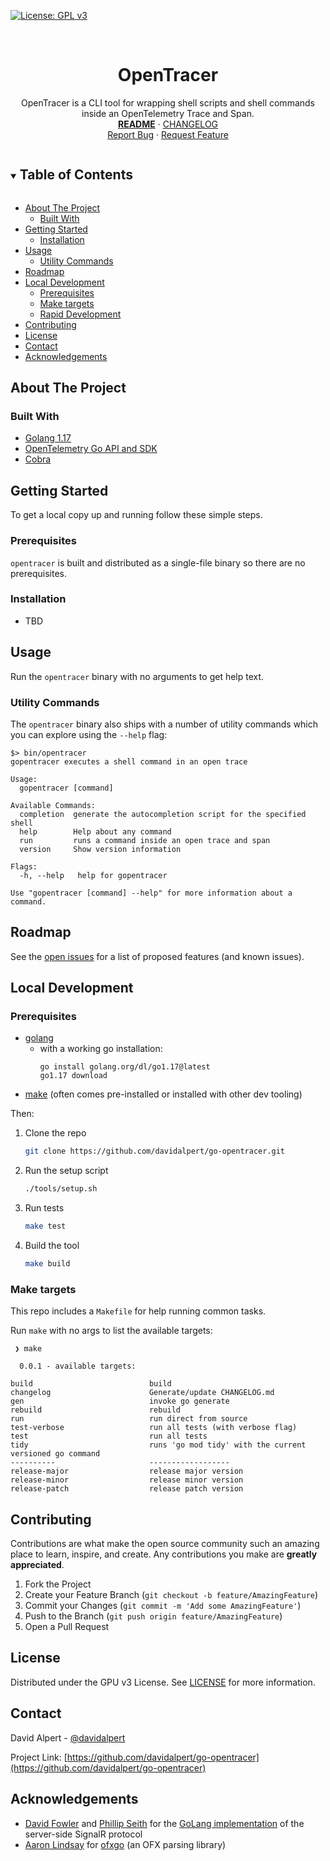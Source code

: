 <!-- PROJECT SHIELDS -->
<!--
*** https://www.markdownguide.org/basic-syntax/#reference-style-links
-->
[![License: GPL v3][license-shield]][license-url]
<!-- [![Issues][issues-shield]][issues-url] -->
<!-- [![Forks][forks-shield]][forks-url] -->
<!-- ![GitHub Contributors][contributors-shield] -->
<!-- ![GitHub Contributors Image][contributors-image-url] -->

<!-- PROJECT LOGO -->
<br />
<p align="center">
<h1 align="center">OpenTracer</h1>

<p align="center">
  OpenTracer is a CLI tool for wrapping shell scripts and shell commands inside an OpenTelemetry Trace and Span.
  <br />
  <a href="./README.md"><strong>README</strong></a>
  ·
  <a href="./CHANGELOG.md">CHANGELOG</a>
  <br />
  <a href="https://github.com/davidalpert/go-opentracer/issues">Report Bug</a>
  ·
  <a href="https://github.com/davidalpert/go-opentracer/issues">Request Feature</a>
</p>

<details open="open">
  <summary><h2 style="display: inline-block">Table of Contents</h2></summary>

- [About The Project](#about-the-project)
    - [Built With](#built-with)
- [Getting Started](#getting-started)
    - [Installation](#installation)
- [Usage](#usage)
    - [Utility Commands](#utility-commands)
- [Roadmap](#roadmap)
- [Local Development](#local-development)
    - [Prerequisites](#prerequisites)
    - [Make targets](#make-targets)
    - [Rapid Development](#rapid-development)
- [Contributing](#contributing)
- [License](#license)
- [Contact](#contact)
- [Acknowledgements](#acknowledgements)

</details>

<!-- ABOUT THE PROJECT -->
## About The Project

### Built With

* [Golang 1.17](https://golang.org/)
* [OpenTelemetry Go API and SDK](https://github.com/open-telemetry/opentelemetry-go)
* [Cobra](https://github.com/spf13/cobra)

<!-- GETTING STARTED -->
## Getting Started

To get a local copy up and running follow these simple steps.

### Prerequisites

`opentracer` is built and distributed as a single-file binary so there are no prerequisites.

### Installation

- TBD

<!-- USAGE EXAMPLES -->
## Usage

Run the `opentracer` binary with no arguments to get help text.

### Utility Commands

The `opentracer` binary also ships with a number of utility commands which you can explore using the `--help` flag:

```
$> bin/opentracer
gopentracer executes a shell command in an open trace

Usage:
  gopentracer [command]

Available Commands:
  completion  generate the autocompletion script for the specified shell
  help        Help about any command
  run         runs a command inside an open trace and span
  version     Show version information

Flags:
  -h, --help   help for gopentracer

Use "gopentracer [command] --help" for more information about a command.

```

<!-- ROADMAP -->
## Roadmap

See the [open issues](https://github.com/davidalpert/go-opentracer/issues) for a list of proposed features (and known issues).

<!-- CONTRIBUTING -->
## Local Development

### Prerequisites

* [golang](https://golang.org/doc/manage-install)
    * with a working go installation:
      ```
      go install golang.org/dl/go1.17@latest
      go1.17 download
      ```
* [make](https://www.gnu.org/software/make/manual/html_node/index.html#Top) (often comes pre-installed or installed with other dev tooling)

Then:

1. Clone the repo
   ```sh
   git clone https://github.com/davidalpert/go-opentracer.git
   ```

2. Run the setup script
    ```sh
    ./tools/setup.sh
    ```

3. Run tests
    ```sh
    make test
    ```
   
4. Build the tool
    ```sh
    make build
    ```

### Make targets

This repo includes a `Makefile` for help running common tasks.

Run `make` with no args to list the available targets:
```
 ❯ make

  0.0.1 - available targets:

build                          build
changelog                      Generate/update CHANGELOG.md
gen                            invoke go generate
rebuild                        rebuild
run                            run direct from source
test-verbose                   run all tests (with verbose flag)
test                           run all tests
tidy                           runs 'go mod tidy' with the current versioned go command
----------                     ------------------
release-major                  release major version
release-minor                  release minor version
release-patch                  release patch version

```

<!-- CONTRIBUTING -->
## Contributing

Contributions are what make the open source community such an amazing place to learn, inspire, and create. Any contributions you make are **greatly appreciated**.

1. Fork the Project
2. Create your Feature Branch (`git checkout -b feature/AmazingFeature`)
3. Commit your Changes (`git commit -m 'Add some AmazingFeature'`)
4. Push to the Branch (`git push origin feature/AmazingFeature`)
5. Open a Pull Request

<!-- LICENSE -->
## License

Distributed under the GPU v3 License. See [LICENSE](LICENSE) for more information.

<!-- CONTACT -->
## Contact

David Alpert - [@davidalpert](https://twitter.com/davidalpert)

Project Link: [https://github.com/davidalpert/go-opentracer](https://github.com/davidalpert/go-opentracer)

<!-- ACKNOWLEDGEMENTS -->
## Acknowledgements

* [David Fowler](https://github.com/davidfowl) and [Phillip Seith](https://github.com/philippseith) for the [GoLang implementation](https://github.com/philippseith/signalr) of the server-side SignalR protocol
* [Aaron Lindsay](https://github.com/aclindsa) for [ofxgo](https://github.com/aclindsa/ofxgo) (an OFX parsing library)

<!-- MARKDOWN LINKS & IMAGES -->
<!-- https://www.markdownguide.org/basic-syntax/#reference-style-links -->
[contributors-shield]: https://img.shields.io/github/contributors/davidalpert/go-opentracer
[contributors-image-url]: https://contrib.rocks/image?repo=davidalpert/go-opentracer
[forks-shield]: https://img.shields.io/github/forks/davidalpert/go-opentracer
[forks-url]: https://github.com/davidalpert/go-opentracer/network/members
[issues-shield]: https://img.shields.io/github/issues/davidalpert/go-opentracer
[issues-url]: https://github.com/davidalpert/go-opentracego-opentracer
[license-shield]: https://img.shields.io/badge/License-GPLv3-blue.svg
[license-url]: https://www.gnu.org/licenses/gpl-3.0